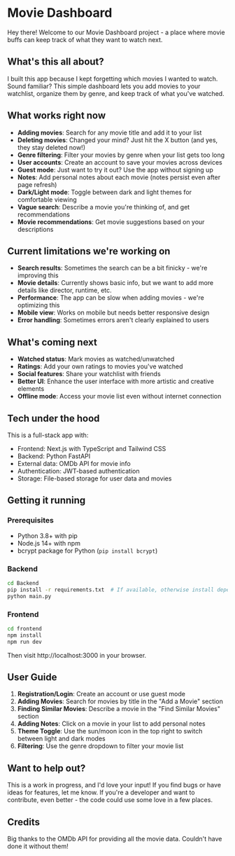 # Movie Dashboard

Hey there! Welcome to our Movie Dashboard project - a place where movie buffs can keep track of what they want to watch next.

## What's this all about?

I built this app because I kept forgetting which movies I wanted to watch. Sound familiar? This simple dashboard lets you add movies to your watchlist, organize them by genre, and keep track of what you've watched.

## What works right now

- **Adding movies**: Search for any movie title and add it to your list
- **Deleting movies**: Changed your mind? Just hit the X button (and yes, they stay deleted now!)
- **Genre filtering**: Filter your movies by genre when your list gets too long
- **User accounts**: Create an account to save your movies across devices
- **Guest mode**: Just want to try it out? Use the app without signing up
- **Notes**: Add personal notes about each movie (notes persist even after page refresh)
- **Dark/Light mode**: Toggle between dark and light themes for comfortable viewing
- **Vague search**: Describe a movie you're thinking of, and get recommendations
- **Movie recommendations**: Get movie suggestions based on your descriptions

## Current limitations we're working on

- **Search results**: Sometimes the search can be a bit finicky - we're improving this
- **Movie details**: Currently shows basic info, but we want to add more details like director, runtime, etc.
- **Performance**: The app can be slow when adding movies - we're optimizing this
- **Mobile view**: Works on mobile but needs better responsive design
- **Error handling**: Sometimes errors aren't clearly explained to users

## What's coming next

- **Watched status**: Mark movies as watched/unwatched
- **Ratings**: Add your own ratings to movies you've watched
- **Social features**: Share your watchlist with friends
- **Better UI**: Enhance the user interface with more artistic and creative elements
- **Offline mode**: Access your movie list even without internet connection

## Tech under the hood

This is a full-stack app with:
- Frontend: Next.js with TypeScript and Tailwind CSS
- Backend: Python FastAPI
- External data: OMDb API for movie info
- Authentication: JWT-based authentication
- Storage: File-based storage for user data and movies

## Getting it running

### Prerequisites
- Python 3.8+ with pip
- Node.js 14+ with npm
- bcrypt package for Python (`pip install bcrypt`)

### Backend
```bash
cd Backend
pip install -r requirements.txt  # If available, otherwise install dependencies manually
python main.py
```

### Frontend
```bash
cd frontend
npm install
npm run dev
```

Then visit http://localhost:3000 in your browser.

## User Guide

1. **Registration/Login**: Create an account or use guest mode
2. **Adding Movies**: Search for movies by title in the "Add a Movie" section
3. **Finding Similar Movies**: Describe a movie in the "Find Similar Movies" section
4. **Adding Notes**: Click on a movie in your list to add personal notes
5. **Theme Toggle**: Use the sun/moon icon in the top right to switch between light and dark modes
6. **Filtering**: Use the genre dropdown to filter your movie list

## Want to help out?

This is a work in progress, and I'd love your input! If you find bugs or have ideas for features, let me know. If you're a developer and want to contribute, even better - the code could use some love in a few places.

## Credits

Big thanks to the OMDb API for providing all the movie data. Couldn't have done it without them!

